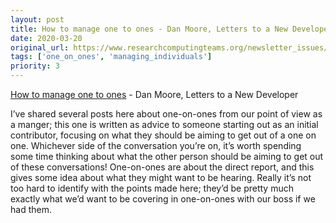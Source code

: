 ```yaml
---
layout: post
title: How to manage one to ones - Dan Moore, Letters to a New Developer
date: 2020-03-20
original_url: https://www.researchcomputingteams.org/newsletter_issues/0015
tags: ['one_on_ones', 'managing_individuals']
priority: 3
---
```


<!-- markdownlint-disable MD033 -->
<!-- markdownlint-disable MD041 -->
<!-- markdownlint-disable MD049 -->

[How to manage one to ones](https://letterstoanewdeveloper.com/2020/03/16/how-to-manage-one-to-ones/) - Dan Moore, Letters to a New Developer

I’ve shared several posts here about one-on-ones from our point of view as a manger; this one is written as advice to someone starting out as an initial contributor, focusing on what they should be aiming to get out of a one on one.  Whichever side of the conversation you’re on, it’s worth spending some time thinking about what the other person should be aiming to get out of these conversations!  One-on-ones are about the direct report, and this gives some idea about what they might want to be hearing.  Really it’s not too hard to identify with the points made here; they’d be pretty much exactly what we’d want to be covering in one-on-ones with our boss if we had them.

